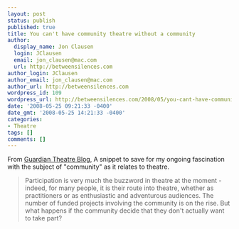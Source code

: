 ```yaml
---
layout: post
status: publish
published: true
title: You can't have community theatre without a community
author:
  display_name: Jon Clausen
  login: JClausen
  email: jon_clausen@mac.com
  url: http://betweensilences.com
author_login: JClausen
author_email: jon_clausen@mac.com
author_url: http://betweensilences.com
wordpress_id: 109
wordpress_url: http://betweensilences.com/2008/05/you-cant-have-community-theatre-without-a-community/
date: '2008-05-25 09:21:33 -0400'
date_gmt: '2008-05-25 14:21:33 -0400'
categories:
- Theatre
tags: []
comments: []
---
```

<p>From <a href="http://blogs.guardian.co.uk/theatre/2008/05/for_editors_12.html">Guardian Theatre Blog</a>, A snippet to save for my ongoing fascination with the subject of "community" as it relates to theatre.</p>
<blockquote cite="http://blogs.guardian.co.uk/theatre/2008/05/for_editors_12.html"><p>
Participation is very much the buzzword in theatre at the moment - indeed, for many people, it is their route into theatre, whether as practitioners or as enthusiastic and adventurous audiences. The number of funded projects involving the community is on the rise. But what happens if the community decide that they don't actually want to take part?
</p></blockquote>
